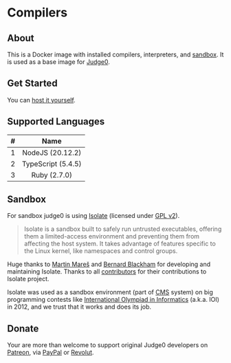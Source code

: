 # Compilers

## About
This is a Docker image with installed compilers, interpreters, and [sandbox](https://github.com/ioi/isolate). It is used as a base image for [Judge0](https://github.com/judge0/judge0).

## Get Started
You can [host it yourself](https://github.com/judge0/judge0/blob/master/CHANGELOG.md#deployment-procedure).


## Supported Languages
<table>
<thead>
<tr>
<th style="text-align:center">#</th>
<th style="text-align:center">Name</th>
</tr>
</thead>
<tbody>
<tr>
<td style="text-align:center">1</td>
<td style="text-align:center"> NodeJS (20.12.2)</td>
</tr>
<tr>
<td style="text-align:center">2</td>
<td style="text-align:center">TypeScript (5.4.5)</td>
</tr>
<tr>
<td style="text-align:center">3</td>
<td style="text-align:center">Ruby (2.7.0)</td>
</tr>
</tbody>
</table>

## Sandbox
For sandbox judge0 is using [Isolate](https://github.com/ioi/isolate) (licensed under [GPL v2](https://github.com/ioi/isolate/blob/master/LICENSE)).

>Isolate is a sandbox built to safely run untrusted executables, offering them a limited-access environment and preventing them from affecting the host system. It takes advantage of features specific to the Linux kernel, like namespaces and control groups.

Huge thanks to [Martin Mareš](https://github.com/gollux) and [Bernard Blackham](https://github.com/bblackham) for developing and maintaining Isolate. Thanks to all [contributors](https://github.com/ioi/isolate/graphs/contributors) for their contributions to Isolate project.

Isolate was used as a sandbox environment (part of [CMS](https://github.com/cms-dev/cms) system) on big programming contests like [International Olympiad in Informatics](http://www.ioinformatics.org/index.shtml) (a.k.a. IOI) in 2012, and we trust that it works and does its job.

## Donate
Your are more than welcome to support original Judge0 developers on [Patreon](https://www.patreon.com/hermanzdosilovic), via [PayPal](https://paypal.me/hermanzdosilovic) or [Revolut](https://pay.revolut.com/profile/hermancy5).
